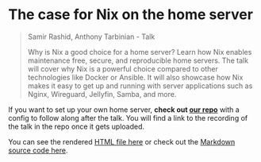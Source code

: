 # The case for Nix on the home server

> Samir Rashid, Anthony Tarbinian - Talk
>
> Why is Nix a good choice for a home server? Learn how Nix enables maintenance free, secure, and reproducible home servers. The talk will cover why Nix is a powerful choice compared to other technologies like Docker or Ansible. It will also showcase how Nix makes it easy to get up and running with server applications such as Nginx, Wireguard, Jellyfin, Samba, and more.

If you want to set up your own home server, **check out [our repo](https://github.com/atar13/nixcon24-home-server/)** with a config to follow along after the talk. You will find a link to the recording of the talk in the repo once it gets uploaded.

You can see the rendered <a href="https://godsped.com/files/nixcon/slides.html">HTML file here</a> or check out the [Markdown source code here](https://github.com/atar13/nixcon24-home-server/blob/main/slides.md).
